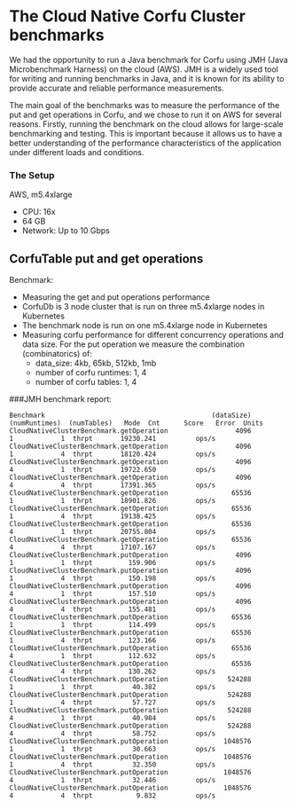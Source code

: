 
# The Cloud Native Corfu Cluster benchmarks

We had the opportunity to run a Java benchmark for Corfu using JMH (Java Microbenchmark Harness) on the cloud (AWS). 
JMH is a widely used tool for writing and running benchmarks in Java, 
and it is known for its ability to provide accurate and reliable performance measurements.

The main goal of the benchmarks was to measure the performance of the put and get operations in Corfu, 
and we chose to run it on AWS for several reasons. 
Firstly, running the benchmark on the cloud allows for large-scale benchmarking and testing. 
This is important because it allows us to have a better understanding of the performance characteristics of the application under different loads and conditions.


### The Setup
AWS, m5.4xlarge
 - CPU: 16x
 - 64 GB 
 - Network: Up to 10 Gbps

## CorfuTable put and get operations

Benchmark:
  - Measuring the get and put operations performance
  - CorfuDb is 3 node cluster that is run on three m5.4xlarge nodes in Kubernetes
  - The benchmark node is run on one m5.4xlarge node in Kubernetes
  - Measuring corfu performance for different concurrency operations and data size.
    For the put operation we measure the combination (combinatorics) of:
     - data_size: 4kb, 65kb, 512kb, 1mb
     - number of corfu runtimes: 1, 4
     - number of corfu tables: 1, 4
  
###JMH benchmark report:
```
Benchmark                                          (dataSize)  (numRuntimes)  (numTables)   Mode  Cnt      Score   Error  Units
CloudNativeClusterBenchmark.getOperation                 4096              1            1  thrpt       19230.241          ops/s
CloudNativeClusterBenchmark.getOperation                 4096              1            4  thrpt       18120.424          ops/s
CloudNativeClusterBenchmark.getOperation                 4096              4            1  thrpt       19722.650          ops/s
CloudNativeClusterBenchmark.getOperation                 4096              4            4  thrpt       17391.365          ops/s
CloudNativeClusterBenchmark.getOperation                65536              1            1  thrpt       18901.826          ops/s
CloudNativeClusterBenchmark.getOperation                65536              1            4  thrpt       19138.425          ops/s
CloudNativeClusterBenchmark.getOperation                65536              4            1  thrpt       20755.804          ops/s
CloudNativeClusterBenchmark.getOperation                65536              4            4  thrpt       17107.167          ops/s
CloudNativeClusterBenchmark.putOperation                 4096              1            1  thrpt         159.906          ops/s
CloudNativeClusterBenchmark.putOperation                 4096              1            4  thrpt         150.198          ops/s
CloudNativeClusterBenchmark.putOperation                 4096              4            1  thrpt         157.510          ops/s
CloudNativeClusterBenchmark.putOperation                 4096              4            4  thrpt         155.481          ops/s
CloudNativeClusterBenchmark.putOperation                65536              1            1  thrpt         114.499          ops/s
CloudNativeClusterBenchmark.putOperation                65536              1            4  thrpt         123.166          ops/s
CloudNativeClusterBenchmark.putOperation                65536              4            1  thrpt         112.632          ops/s
CloudNativeClusterBenchmark.putOperation                65536              4            4  thrpt         130.262          ops/s
CloudNativeClusterBenchmark.putOperation               524288              1            1  thrpt          40.382          ops/s
CloudNativeClusterBenchmark.putOperation               524288              1            4  thrpt          57.727          ops/s
CloudNativeClusterBenchmark.putOperation               524288              4            1  thrpt          40.984          ops/s
CloudNativeClusterBenchmark.putOperation               524288              4            4  thrpt          58.752          ops/s
CloudNativeClusterBenchmark.putOperation              1048576              1            1  thrpt          30.663          ops/s
CloudNativeClusterBenchmark.putOperation              1048576              1            4  thrpt          32.350          ops/s
CloudNativeClusterBenchmark.putOperation              1048576              4            1  thrpt          32.446          ops/s
CloudNativeClusterBenchmark.putOperation              1048576              4            4  thrpt           9.832          ops/s
```
